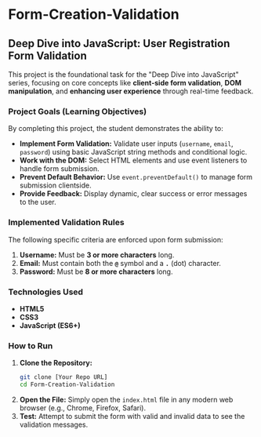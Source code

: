 # Form-Creation-Validation

## Deep Dive into JavaScript: User Registration Form Validation

This project is the foundational task for the "Deep Dive into JavaScript" series, focusing on core concepts like **client-side form validation**, **DOM manipulation**, and **enhancing user experience** through real-time feedback.

### Project Goals (Learning Objectives)

By completing this project, the student demonstrates the ability to:

* **Implement Form Validation:** Validate user inputs (`username`, `email`, `password`) using basic JavaScript string methods and conditional logic.
* **Work with the DOM:** Select HTML elements and use event listeners to handle form submission.
* **Prevent Default Behavior:** Use `event.preventDefault()` to manage form submission clientside.
* **Provide Feedback:** Display dynamic, clear success or error messages to the user.

### Implemented Validation Rules

The following specific criteria are enforced upon form submission:

1.  **Username:** Must be **3 or more characters** long.
2.  **Email:** Must contain both the **`@`** symbol and a **`.`** (dot) character.
3.  **Password:** Must be **8 or more characters** long.

### Technologies Used

* **HTML5**
* **CSS3**
* **JavaScript (ES6+)**

### How to Run

1.  **Clone the Repository:**
    ```bash
    git clone [Your Repo URL]
    cd Form-Creation-Validation
    ```
2.  **Open the File:**
    Simply open the `index.html` file in any modern web browser (e.g., Chrome, Firefox, Safari).
3.  **Test:**
    Attempt to submit the form with valid and invalid data to see the validation messages.
